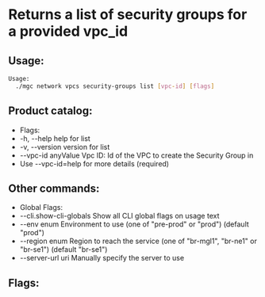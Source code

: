 # Returns a list of security groups for a provided vpc_id

## Usage:
```bash
Usage:
  ./mgc network vpcs security-groups list [vpc-id] [flags]
```

## Product catalog:
- Flags:
- -h, --help              help for list
- -v, --version           version for list
- --vpc-id anyValue   Vpc ID: Id of the VPC to create the Security Group in
- Use --vpc-id=help for more details (required)

## Other commands:
- Global Flags:
- --cli.show-cli-globals   Show all CLI global flags on usage text
- --env enum               Environment to use (one of "pre-prod" or "prod") (default "prod")
- --region enum            Region to reach the service (one of "br-mgl1", "br-ne1" or "br-se1") (default "br-se1")
- --server-url uri         Manually specify the server to use

## Flags:
```bash

```


